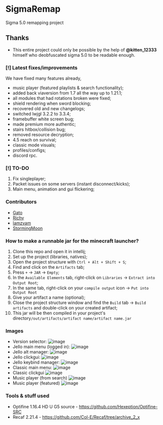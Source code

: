 # SigmaRemap
Sigma 5.0 remapping project

## Thanks
- This entire project could only be possible by the help of **@kitten_12333** himself who deobfuscated sigma 5.0 to be readable enough.

### [!] Latest fixes/improvements
We have fixed many features already,
- music player (featured playlists & search functionality);
- added back viaversion from 1.7 all the way up to 1.21.1;
- all modules that had rotations broken were fixed;
- shield rendering when sword blocking;
- recovered old and new changelogs; 
- switched lwjgl 3.2.2 to 3.3.4;
- framebuffer white screen bug;
- made premium more authentic;
- stairs hitbox/collision bug;
- removed resource decryption;
- 4.5 reach on survival;
- classic mode visuals;
- profiles/configs;
- discord rpc. 

### [!] TO-DO
1. Fix singleplayer;
2. Packet issues on some servers (instant disconnect/kicks);
3. Main menu, animation and gui flickering;

### Contributors
- [Gato](https://github.com/gatov2)
- [Richy](https://github.com/richylotl)
- [lamzvam](https://github.com/lamzvam)
- [StormingMoon](https://github.com/StormingMoon)

### How to make a runnable jar for the minecraft launcher?
1. Clone this repo and open it in intellij;
2. Set up the project (libraries, natives);
3. Open the project structure with ``Ctrl + Alt + Shift + S``;
4. Find and click on the ``Artifacts`` tab;
5. Press ``+`` -> ``JAR`` -> ``Empty``;
6. In the ``Available Elements`` tab, right-click on ``Libraries`` -> ``Extract into Output Root``;
7. In the same tab, right-click on your ``compile output`` icon -> ``Put into Output Root``
8. Give your artifact a name (optional);
9. Close the project structure window and find the ``Build`` tab -> ``Build artifacts`` and double-click on your created artifact;
10. This jar will be then compiled in your project's directory``/out/artifacts/artifact name/artifact name.jar``

### Images
- Version selector: ![image](https://i.imgur.com/01L5QsL.png)
- Jello main menu (logged in): ![image](https://i.imgur.com/TOeXVQh.png)
- Jello alt manager: ![image](https://i.imgur.com/JEjAWJR.png)
- Jello clickgui: ![image](https://i.imgur.com/RienCN2.png)
- Jello keybind manager: ![image](https://i.imgur.com/OiP3kOI.png)
- Classic main menu: ![image](https://i.imgur.com/ULN2w5e.png)
- Classic clickgui ![image](https://i.imgur.com/bbv0LP0.png)
- Music player (from search) ![image](https://i.imgur.com/CJKMeUB.png)
- Music player (featured) ![image](https://i.imgur.com/bLpaVd1.png)

### Tools & stuff used
- Optifine 1.16.4 HD U G5 source - https://github.com/Hexeption/Optifine-SRC
- Recaf 2.21.4 - https://github.com/Col-E/Recaf/tree/archive_2_x
